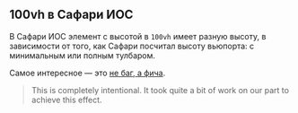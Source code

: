 ## 100vh в Сафари ИОС

В Сафари ИОС элемент с высотой в `100vh` имеет разную высоту, в зависимости от того, как Сафари посчитал высоту вьюпорта: с минимальным или полным тулбаром.

Самое интересное — это [не баг, а фича](http://nicolas-hoizey.com/2015/02/viewport-height-is-taller-than-the-visible-part-of-the-document-in-some-mobile-browsers.html).

> This is completely intentional. It took quite a bit of work on our part to achieve this effect.

